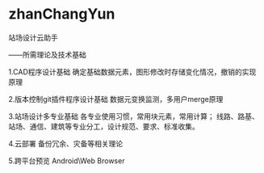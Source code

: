 ﻿# zhanChangYun
站场设计云助手  

——所需理论及技术基础

1.CAD程序设计基础
确定基础数据元素，图形修改时存储变化情况，撤销的实现原理

2.版本控制git插件程序设计基础
数据元变换监测，多用户merge原理

3.站场设计多专业基础
各专业使用习惯，常用块元素，常用计算；
线路、路基、站场、通信、建筑等专业分工，设计规范、要求、标准收集。

4.云部署
备份冗余、灾备等相关理论

5.跨平台预览
Android\Web Browser
